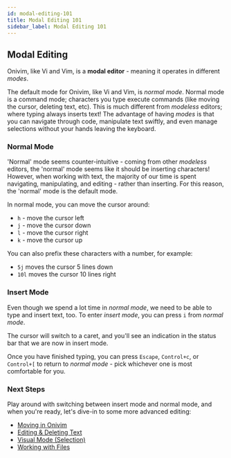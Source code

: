 ```yaml
---
id: modal-editing-101
title: Modal Editing 101
sidebar_label: Modal Editing 101
---
```


## Modal Editing

Onivim, like Vi and Vim, is a __modal editor__ - meaning it operates in different _modes_.

The default mode for Onivim, like Vi and Vim, is _normal mode_. Normal mode is a command mode; characters you type execute commands (like moving the cursor, deleting text, etc).
This is much different from _modeless_ editors; where typing always inserts text! The advantage of having _modes_ is that you can navigate through code, manipulate text swiftly,
and even manage selections without your hands leaving the keyboard.

### Normal Mode

'Normal' mode seems counter-intuitive - coming from other _modeless_ editors, the 'normal' mode seems like it should be inserting characters! However, when working with text,
the majority of our time is spent navigating, manipulating, and editing - rather than inserting. For this reason, the 'normal' mode is the default mode.

In normal mode, you can move the cursor around:

- `h` - move the cursor left
- `j` - move the cursor down
- `l` - move the cursor right
- `k` - move the cursor up

You can also prefix these characters with a number, for example:
- `5j` moves the cursor 5 lines down
- `10l` moves the cursor 10 lines right

### Insert Mode

Even though we spend a lot time in _normal mode_, we need to be able to type and insert text, too. To enter _insert mode_, you can press `i` from _normal mode_.

The cursor will switch to a caret, and you'll see an indication in the status bar that we are now in insert mode.

Once you have finished typing, you can press `Escape`, `Control+c`, or `Control+[` to return to _normal mode_ - pick whichever one is most comfortable for you.

### Next Steps

Play around with switching between insert mode and normal mode, and when you're ready, let's dive-in to some more advanced editing:
- [Moving in Onivim](../usage/moving-in-onivim)
- [Editing & Deleting Text](../usage/editing-and-deleting)
- [Visual Mode (Selection)](../usage/visual-mode)
- [Working with Files](../usage/editing-and-deleting)





